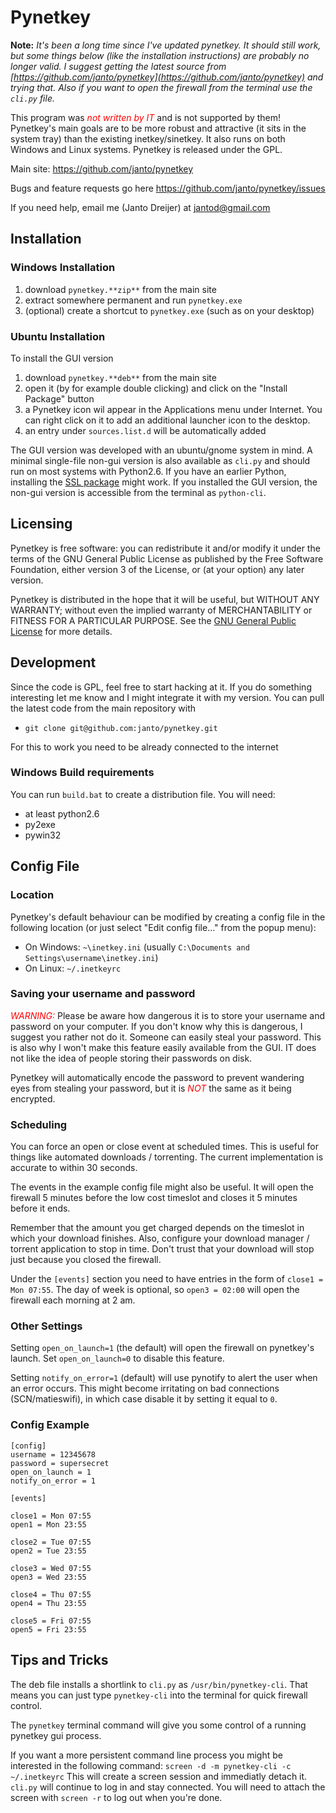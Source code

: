 
# Pynetkey

**Note:**
_It's been a long time since I've updated pynetkey. It should still work, but some things below (like the installation instructions) are probably no longer valid. I suggest getting the latest source from [https://github.com/janto/pynetkey](https://github.com/janto/pynetkey) and trying that. Also if you want to open the firewall from the terminal use the `cli.py` file._

This program was _<font color="red">not written by IT</font>_ and is not supported by them!  
Pynetkey's main goals are to be more robust and attractive (it sits in the system tray) than the existing inetkey/sinetkey. It also runs on both Windows and Linux systems. Pynetkey is released under the GPL.

Main site: https://github.com/janto/pynetkey

Bugs and feature requests go here https://github.com/janto/pynetkey/issues

If you need help, email me (Janto Dreijer) at jantod@gmail.com

## Installation

### Windows Installation

1.  download `pynetkey.**zip**` from the main site
2.  extract somewhere permanent and run `pynetkey.exe`
3.  (optional) create a shortcut to `pynetkey.exe` (such as on your desktop)

### Ubuntu Installation

To install the GUI version

1.  download `pynetkey.**deb**` from the main site
2.  open it (by for example double clicking) and click on the "Install Package" button
3.  a Pynetkey icon wil appear in the Applications menu under Internet. You can right click on it to add an additional launcher icon to the desktop.
4.  an entry under `sources.list.d` will be automatically added

The GUI version was developed with an ubuntu/gnome system in mind. A minimal single-file non-gui version is also available as `cli.py` and should run on most systems with Python2.6. If you have an earlier Python, installing the [SSL package](http://pypi.python.org/pypi/ssl/) might work. If you installed the GUI version, the non-gui version is accessible from the terminal as `python-cli`.

## Licensing

Pynetkey is free software: you can redistribute it and/or modify it under the terms of the GNU General Public License as published by the Free Software Foundation, either version 3 of the License, or (at your option) any later version.

Pynetkey is distributed in the hope that it will be useful, but WITHOUT ANY WARRANTY; without even the implied warranty of MERCHANTABILITY or FITNESS FOR A PARTICULAR PURPOSE. See the [GNU General Public License](http://www.gnu.org/licenses/gpl.html) for more details.

## Development

Since the code is GPL, feel free to start hacking at it. If you do something interesting let me know and I might integrate it with my version. You can pull the latest code from the main repository with
*    `git clone git@github.com:janto/pynetkey.git`

For this to work you need to be already connected to the internet

### Windows Build requirements

You can run `build.bat` to create a distribution file. You will need:
*   at least python2.6
*   py2exe
*   pywin32

## Config File

### Location

Pynetkey's default behaviour can be modified by creating a config file in the following location (or just select "Edit config file..." from the popup menu):

*   On Windows: `~\inetkey.ini` (usually `C:\Documents and Settings\username\inetkey.ini`)
*   On Linux: `~/.inetkeyrc`

### Saving your username and password

_<font color="red">WARNING:</font>_ Please be aware how dangerous it is to store your username and password on your computer. If you don't know why this is dangerous, I suggest you rather not do it. Someone can easily steal your password. This is also why I won't make this feature easily available from the GUI. IT does not like the idea of people storing their passwords on disk.

Pynetkey will automatically encode the password to prevent wandering eyes from stealing your password, but it is _<font color="red">NOT</font>_ the same as it being encrypted.

### Scheduling

You can force an open or close event at scheduled times. This is useful for things like automated downloads / torrenting. The current implementation is accurate to within 30 seconds.

The events in the example config file might also be useful. It will open the firewall 5 minutes before the low cost timeslot and closes it 5 minutes before it ends.

Remember that the amount you get charged depends on the timeslot in which your download finishes. Also, configure your download manager / torrent application to stop in time. Don't trust that your download will stop just because you closed the firewall.

Under the `[events]` section you need to have entries in the form of `close1 = Mon 07:55`. The day of week is optional, so `open3 = 02:00` will open the firewall each morning at 2 am.

### Other Settings

Setting `open_on_launch=1` (the default) will open the firewall on pynetkey's launch. Set `open_on_launch=0` to disable this feature.

Setting `notify_on_error=1` (default) will use pynotify to alert the user when an error occurs. This might become irritating on bad connections (SCN/matieswifi), in which case disable it by setting it equal to `0`.

### Config Example

	[config]
	username = 12345678
	password = supersecret
	open_on_launch = 1
	notify_on_error = 1

	[events]

	close1 = Mon 07:55
	open1 = Mon 23:55

	close2 = Tue 07:55
	open2 = Tue 23:55

	close3 = Wed 07:55
	open3 = Wed 23:55

	close4 = Thu 07:55
	open4 = Thu 23:55

	close5 = Fri 07:55
	open5 = Fri 23:55

## Tips and Tricks

The deb file installs a shortlink to `cli.py` as `/usr/bin/pynetkey-cli`. That means you can just type `pynetkey-cli` into the terminal for quick firewall control.

The `pynetkey` terminal command will give you some control of a running pynetkey gui process.

If you want a more persistent command line process you might be interested in the following command: `screen -d -m pynetkey-cli -c ~/.inetkeyrc` This will create a screen session and immediatly detach it. `cli.py` will continue to log in and stay connected. You will need to attach the screen with `screen -r` to log out when you're done.
